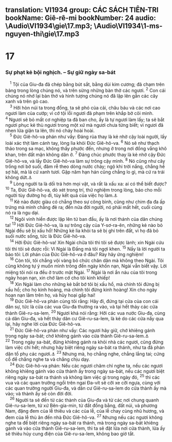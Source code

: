 translation: VI1934
group: CÁC SÁCH TIÊN-TRI
bookName: Giê-rê-mi 
bookNumber: 24
audio: \Audio\VI1934\gie\17.mp3; \Audio\VI1934\1-ms-nguyen-thi\gie\17.mp3
-------

<div class="title"><h1>17</h1><h3>Sự phạt kẻ bội nghịch. – Sự giữ ngày sa-bát</h3></div>
<span class="verse gie_17_1"> <sup>1</sup> Tội của Giu-đa đã chép bằng bút sắt, bằng dùi kim cương; đã chạm trên bảng trong lòng chúng nó, và trên sừng những bàn thờ các ngươi. </span>
<span class="verse gie_17_2"><sup>2</sup> Con cái chúng nó nhớ lại bàn thờ và hình tượng chúng nó đã lập lên gần các cây xanh và trên gò cao. <br/></span>
<span class="verse gie_17_3"> <sup>3</sup> Hỡi hòn núi ta trong đồng, ta sẽ phó của cải, châu báu và các nơi cao ngươi làm của cướp; vì cớ tội lỗi ngươi đã phạm trên khắp bờ cõi mình. </span>
<span class="verse gie_17_4"><sup>4</sup> Ngươi sẽ bỏ mất cơ nghiệp ta đã ban cho, ấy là tự ngươi làm lấy; ta sẽ bắt ngươi phục kẻ thù ngươi trong một xứ mà ngươi chưa từng biết; vì ngươi đã nhen lửa giận ta lên, thì nó cháy hoài hoài. <br/></span>
<span class="verse gie_17_5"> <sup>5</sup> Đức Giê-hô-va phán như vầy: Đáng rủa thay là kẻ nhờ cậy loài người, lấy loài xác thịt làm cánh tay, lòng lìa khỏi Đức Giê-hô-va. </span>
<span class="verse gie_17_6"><sup>6</sup> Nó sẽ như thạch thảo trong sa mạc, không thấy phước đến, nhưng ở trong nơi đồng vắng khô khan, trên đất mặn không dân ở. </span>
<span class="verse gie_17_7"><sup>7</sup> Đáng chúc phước thay là kẻ nhờ cậy Đức Giê-hô-va, và lấy Đức Giê-hô-va làm sự trông cậy mình. </span>
<span class="verse gie_17_8"><sup>8</sup> Nó cũng như cây trồng nơi bờ suối, đâm rễ theo dòng nước chảy; ngộ khi trời nắng, chẳng hề sợ hãi, mà lá cứ xanh tươi. Gặp năm hạn hán cũng chẳng lo gì, mà cứ ra trái không dứt.<a data-toggle="tooltip" data-placement="bottom" title="Thi 1:3">⚓</a><br/></span>
<span class="verse gie_17_9"> <sup>9</sup> Lòng người ta là dối trá hơn mọi vật, và rất là xấu xa: ai có thể biết được? </span>
<span class="verse gie_17_10"><sup>10</sup> Ta, Đức Giê-hô-va, dò xét trong trí, thử nghiệm trong lòng, báo cho mỗi người tùy đường họ đi, tùy kết quả của việc họ làm.<a data-toggle="tooltip" data-placement="bottom" title="Kh 2:23; Thi 62:12">⚓</a><br/></span>
<span class="verse gie_17_11"> <sup>11</sup> Kẻ nào được giàu có chẳng theo sự công bình, cũng như chim đa đa ấp trứng mà mình chẳng đẻ ra; đến nửa đời người, nó phải mất hết, cuối cùng nó ra là ngu dại. <br/></span>
<span class="verse gie_17_12"> <sup>12</sup> Ngôi vinh hiển được lập lên từ ban đầu, ấy là nơi thánh của dân chúng ta! </span>
<span class="verse gie_17_13"><sup>13</sup> Hỡi Đức Giê-hô-va, là sự trông cậy của Y-sơ-ra-ên, những kẻ nào bỏ Ngài đều sẽ bị xấu hổ! Những kẻ lìa khỏi ta sẽ bị ghi trên đất, vì họ đã bỏ suối nước sống, tức là Đức Giê-hô-va. <br/></span>
<span class="verse gie_17_14"> <sup>14</sup> Hỡi Đức Giê-hô-va! Xin Ngài chữa tôi thì tôi sẽ được lành; xin Ngài cứu tôi thì tôi sẽ được rỗi: Vì Ngài là Đấng mà tôi ngợi khen. </span>
<span class="verse gie_17_15"><sup>15</sup> Nầy là lời người ta bảo tôi: Lời phán của Đức Giê-hô-va ở đâu? Rày hãy ứng nghiệm! <br/></span>
<span class="verse gie_17_16"> <sup>16</sup> Còn tôi, tôi chẳng vội vàng bỏ chức chăn dân mà không theo Ngài. Tôi cũng không tự ý muốn mình trông đến ngày khốn nạn, Ngài vẫn biết vậy. Lời miệng tôi nói ra đều ở trước mặt Ngài. </span>
<span class="verse gie_17_17"><sup>17</sup> Ngài là nơi ẩn náu của tôi trong ngày hoạn nạn, xin chớ làm cớ cho tôi kinh khiếp! <br/></span>
<span class="verse gie_17_18"> <sup>18</sup> Xin Ngài làm cho những kẻ bắt bớ tôi bị xấu hổ, mà chính tôi đừng bị xấu hổ; cho họ kinh hoàng, mà chính tôi đừng kinh hoàng! Xin cho ngày hoạn nạn lâm trên họ, và hủy hoại gấp hai! <br/></span>
<span class="verse gie_17_19"> <sup>19</sup> Đức Giê-hô-va phán cùng tôi rằng: Hãy đi, đứng tại cửa của con cái dân sự, tức là cửa các vua Giu-đa thường ra vào, và tại hết thảy các cửa thành Giê-ru-sa-lem. </span>
<span class="verse gie_17_20"><sup>20</sup> Ngươi khá nói rằng: Hỡi các vua nước Giu-đa, cùng cả dân Giu-đa, và hết thảy dân cư Giê-ru-sa-lem, là kẻ do các cửa nầy qua lại, hãy nghe lời của Đức Giê-hô-va. <br/></span>
<span class="verse gie_17_21"> <sup>21</sup> Đức Giê-hô-va phán như vầy: Các ngươi hãy giữ, chớ khiêng gánh trong ngày sa-bát; chớ khiêng gánh vào cửa thành Giê-ru-sa-lem.<a data-toggle="tooltip" data-placement="bottom" title="Ne 13:15-22">⚓</a></span>
<span class="verse gie_17_22"><sup>22</sup> Trong ngày sa-bát, đừng khiêng gánh ra khỏi nhà các ngươi, cũng đừng làm việc chi hết; nhưng hãy biệt riêng ngày sa-bát ra thánh, như ta đã phán dặn tổ phụ các ngươi.<a data-toggle="tooltip" data-placement="bottom" title="Xu 20:8-10; Phu 5:12-14">⚓</a></span>
<span class="verse gie_17_23"><sup>23</sup> Nhưng mà, họ chẳng nghe, chẳng lắng tai; cứng cổ để chẳng nghe ta và chẳng chịu dạy. <br/></span>
<span class="verse gie_17_24"> <sup>24</sup> Đức Giê-hô-va phán: Nếu các ngươi chăm chỉ nghe ta, nếu các ngươi không khiêng gánh vào cửa thành ấy trong ngày sa-bát, nếu các ngươi biệt riêng ngày sa-bát ra thánh và không làm việc gì trong ngày đó, </span>
<span class="verse gie_17_25"><sup>25</sup> thì các vua và các quan trưởng ngồi trên ngai Đa-vít sẽ cỡi xe cỡi ngựa, cùng với các quan trưởng người Giu-đa, và dân cư Giê-ru-sa-lem do cửa thành ấy mà vào; và thành ấy sẽ còn đời đời. <br/></span>
<span class="verse gie_17_26"> <sup>26</sup> Người ta sẽ đến từ các thành của Giu-đa và từ các nơi chung quanh Giê-ru-sa-lem, từ xứ Bên-gia-min, từ đất đồng bằng, đất núi, và phương Nam, đặng đem của lễ thiêu và các của lễ, của lễ chay cùng nhũ hương, và đem của lễ thù ân đến nhà Đức Giê-hô-va. </span>
<span class="verse gie_17_27"><sup>27</sup> Nhưng nếu các ngươi không nghe ta để biệt riêng ngày sa-bát ra thánh, mà trong ngày sa-bát khiêng gánh và vào cửa thành Giê-ru-sa-lem, thì ta sẽ đặt lửa nơi cửa thành, lửa ấy sẽ thiêu hủy cung điện của Giê-ru-sa-lem, không bao giờ tắt. <br/></span>
